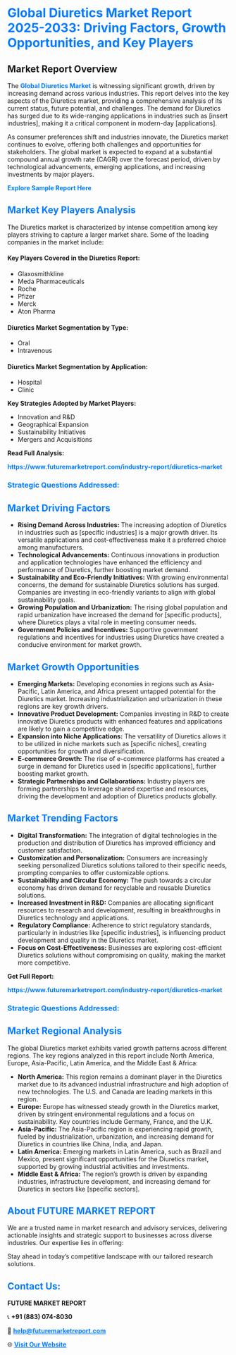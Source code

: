 <h1 style="color: #007BFF;">Global Diuretics Market Report 2025-2033: Driving Factors, Growth Opportunities, and Key Players</h1>

<section id="overview">
<h2>Market Report Overview</h2>
<p>The <a href="https://www.futuremarketreport.com/industry-report/diuretics-market" style="color: #007BFF; text-decoration: none;"><strong>Global Diuretics Market</strong></a> is witnessing significant growth, driven by increasing demand across various industries. This report delves into the key aspects of the Diuretics market, providing a comprehensive analysis of its current status, future potential, and challenges. The demand for Diuretics has surged due to its wide-ranging applications in industries such as [insert industries], making it a critical component in modern-day [applications].</p>
<p>As consumer preferences shift and industries innovate, the Diuretics market continues to evolve, offering both challenges and opportunities for stakeholders. The global market is expected to expand at a substantial compound annual growth rate (CAGR) over the forecast period, driven by technological advancements, emerging applications, and increasing investments by major players.</p>
</section>

<section id="overview">
<p><a href="https://www.futuremarketreport.com/request-sample/reportId=55605" style="color: #007BFF; text-decoration: none;"><strong>Explore Sample Report Here</strong></a></p>
</section>

<section id="key-players">
<h2 style="color: #007BFF;">Market Key Players Analysis</h2>
<p>The Diuretics market is characterized by intense competition among key players striving to capture a larger market share. Some of the leading companies in the market include:</p>
<h4>Key Players Covered in the Diuretics Report:</h4>
<ul><li>Glaxosmithkline</li><li>Meda Pharmaceuticals</li><li>Roche</li><li>Pfizer</li><li>Merck</li><li>Aton Pharma</li></ul>
<h4>Diuretics Market Segmentation by Type:</h4>
<ul><li>Oral</li><li>Intravenous</li></ul>

<h4>Diuretics Market Segmentation by Application:</h4>
<ul><li>Hospital</li><li>Clinic</li></ul>
<p><strong>Key Strategies Adopted by Market Players:</strong></p>
<ul>
<li>Innovation and R&D</li>
<li>Geographical Expansion</li>
<li>Sustainability Initiatives</li>
<li>Mergers and Acquisitions</li>
</ul>
</section>

<section>
<p><strong>Read Full Analysis: </strong></p><a href="https://www.futuremarketreport.com/industry-report/diuretics-market" style="color: #007BFF; text-decoration: none;"><strong>https://www.futuremarketreport.com/industry-report/diuretics-market</strong></a>
<h3 style="color: #007BFF;">Strategic Questions Addressed:</h3>
</section>

<section id="driving-factors">
<h2 style="color: #007BFF;">Market Driving Factors</h2>
<ul>
<li><strong>Rising Demand Across Industries:</strong> The increasing adoption of Diuretics in industries such as [specific industries] is a major growth driver. Its versatile applications and cost-effectiveness make it a preferred choice among manufacturers.</li>
<li><strong>Technological Advancements:</strong> Continuous innovations in production and application technologies have enhanced the efficiency and performance of Diuretics, further boosting market demand.</li>
<li><strong>Sustainability and Eco-Friendly Initiatives:</strong> With growing environmental concerns, the demand for sustainable Diuretics solutions has surged. Companies are investing in eco-friendly variants to align with global sustainability goals.</li>
<li><strong>Growing Population and Urbanization:</strong> The rising global population and rapid urbanization have increased the demand for [specific products], where Diuretics plays a vital role in meeting consumer needs.</li>
<li><strong>Government Policies and Incentives:</strong> Supportive government regulations and incentives for industries using Diuretics have created a conducive environment for market growth.</li>
</ul>
</section>

<section id="growth-opportunities">
<h2 style="color: #007BFF;">Market Growth Opportunities</h2>
<ul>
<li><strong>Emerging Markets:</strong> Developing economies in regions such as Asia-Pacific, Latin America, and Africa present untapped potential for the Diuretics market. Increasing industrialization and urbanization in these regions are key growth drivers.</li>
<li><strong>Innovative Product Development:</strong> Companies investing in R&D to create innovative Diuretics products with enhanced features and applications are likely to gain a competitive edge.</li>
<li><strong>Expansion into Niche Applications:</strong> The versatility of Diuretics allows it to be utilized in niche markets such as [specific niches], creating opportunities for growth and diversification.</li>
<li><strong>E-commerce Growth:</strong> The rise of e-commerce platforms has created a surge in demand for Diuretics used in [specific applications], further boosting market growth.</li>
<li><strong>Strategic Partnerships and Collaborations:</strong> Industry players are forming partnerships to leverage shared expertise and resources, driving the development and adoption of Diuretics products globally.</li>
</ul>
</section>

<section id="trending-factors">
<h2 style="color: #007BFF;">Market Trending Factors</h2>
<ul>
<li><strong>Digital Transformation:</strong> The integration of digital technologies in the production and distribution of Diuretics has improved efficiency and customer satisfaction.</li>
<li><strong>Customization and Personalization:</strong> Consumers are increasingly seeking personalized Diuretics solutions tailored to their specific needs, prompting companies to offer customizable options.</li>
<li><strong>Sustainability and Circular Economy:</strong> The push towards a circular economy has driven demand for recyclable and reusable Diuretics solutions.</li>
<li><strong>Increased Investment in R&D:</strong> Companies are allocating significant resources to research and development, resulting in breakthroughs in Diuretics technology and applications.</li>
<li><strong>Regulatory Compliance:</strong> Adherence to strict regulatory standards, particularly in industries like [specific industries], is influencing product development and quality in the Diuretics market.</li>
<li><strong>Focus on Cost-Effectiveness:</strong> Businesses are exploring cost-efficient Diuretics solutions without compromising on quality, making the market more competitive.</li>
</ul>
</section>

<section>
<p><strong>Get Full Report: </strong></p><a href="https://www.futuremarketreport.com/industry-report/diuretics-market" style="color: #007BFF; text-decoration: none;"><strong>https://www.futuremarketreport.com/industry-report/diuretics-market</strong></a>
<h3 style="color: #007BFF;">Strategic Questions Addressed:</h3>
</section>


<section id="regional-analysis">
<h2 style="color: #007BFF;">Market Regional Analysis</h2>
<p>The global Diuretics market exhibits varied growth patterns across different regions. The key regions analyzed in this report include North America, Europe, Asia-Pacific, Latin America, and the Middle East & Africa:</p>
<ul>
<li><strong>North America:</strong> This region remains a dominant player in the Diuretics market due to its advanced industrial infrastructure and high adoption of new technologies. The U.S. and Canada are leading markets in this region.</li>
<li><strong>Europe:</strong> Europe has witnessed steady growth in the Diuretics market, driven by stringent environmental regulations and a focus on sustainability. Key countries include Germany, France, and the U.K.</li>
<li><strong>Asia-Pacific:</strong> The Asia-Pacific region is experiencing rapid growth, fueled by industrialization, urbanization, and increasing demand for Diuretics in countries like China, India, and Japan.</li>
<li><strong>Latin America:</strong> Emerging markets in Latin America, such as Brazil and Mexico, present significant opportunities for the Diuretics market, supported by growing industrial activities and investments.</li>
<li><strong>Middle East & Africa:</strong> The region’s growth is driven by expanding industries, infrastructure development, and increasing demand for Diuretics in sectors like [specific sectors].</li>
</ul>
</section>

<footer>
<h2 style="color: #007BFF;">About FUTURE MARKET REPORT</h2>
<p>We are a trusted name in market research and advisory services, delivering actionable insights and strategic support to businesses across diverse industries. Our expertise lies in offering:</p>

<p>Stay ahead in today’s competitive landscape with our tailored research solutions.</p>

<h2 style="color: #007BFF;">Contact Us:</h2>
<p><strong>FUTURE MARKET REPORT</strong></p>
<p>📞 <strong>+91 (883) 074-8030</strong></p>
<p>📧 <strong><a href="mailto:help@futuremarketreport.com" style="color: #007BFF;">help@futuremarketreport.com</a></strong></p>
<p>🌐 <strong><a href="https://www.futuremarketreport.com/" style="color: #007BFF;">Visit Our Website</a></strong></p>
</footer>